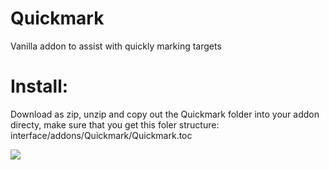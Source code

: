 # Quickmark
Vanilla addon to assist with quickly marking targets

# Install:

Download as zip, unzip and copy out the Quickmark folder into your addon directy, make sure that you get this foler structure: interface/addons/Quickmark/Quickmark.toc

![](image.png)
